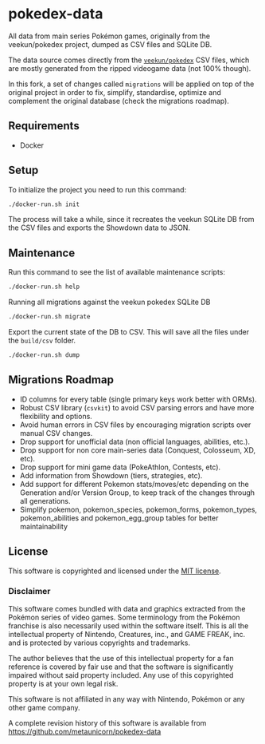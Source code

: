 # pokedex-data
All data from main series Pokémon games, originally from the veekun/pokedex project, dumped as CSV files and SQLite DB.

The data source comes directly from the 
[`veekun/pokedex`](https://github.com/veekun/pokedex) CSV files,
which are mostly generated from the ripped videogame data (not 100% though).

In this fork, a set of changes called `migrations` will be applied on top of the original project
in order to fix, simplify, standardise, optimize and complement the original database (check the migrations roadmap).

## Requirements
- Docker

## Setup

To initialize the project you need to run this command:

```bash
./docker-run.sh init
```

The process will take a while, since it recreates the veekun SQLite DB from the CSV files and exports the 
Showdown data to JSON.

## Maintenance

Run this command to see the list of available maintenance scripts:
```bash
./docker-run.sh help
```

Running all migrations against the veekun pokedex SQLite DB
```bash
./docker-run.sh migrate
```

Export the current state of the DB to CSV. This will save all the files under the `build/csv` folder.
```bash
./docker-run.sh dump
```

## Migrations Roadmap

- ID columns for every table (single primary keys work better with ORMs).
- Robust CSV library (`csvkit`) to avoid CSV parsing errors and have more flexibility and options.
- Avoid human errors in CSV files by encouraging migration scripts over manual CSV changes.
- Drop support for unofficial data (non official languages, abilities, etc.).
- Drop support for non core main-series data (Conquest, Colosseum, XD, etc).
- Drop support for mini game data (PokeAthlon, Contests, etc).
- Add information from Showdown (tiers, strategies, etc).
- Add support for different Pokemon stats/moves/etc depending on the Generation and/or Version Group,
to keep track of the changes through all generations.
- Simplify pokemon, pokemon_species, pokemon_forms, pokemon_types, pokemon_abilities and pokemon_egg_group
tables for better maintainability

## License

This software is copyrighted and licensed under the 
[MIT license](https://github.com/metaunicorn/pokedex-data/LICENSE).

### Disclaimer

This software comes bundled with data and graphics extracted from the
Pokémon series of video games. Some terminology from the Pokémon franchise is
also necessarily used within the software itself. This is all the intellectual
property of Nintendo, Creatures, inc., and GAME FREAK, inc. and is protected by
various copyrights and trademarks.

The author believes that the use of this intellectual property for a fan reference
is covered by fair use and that the software is significantly impaired without said
property included. Any use of this copyrighted property is at your own legal risk.

This software is not affiliated in any way with Nintendo,
Pokémon or any other game company.

A complete revision history of this software is available from
https://github.com/metaunicorn/pokedex-data
